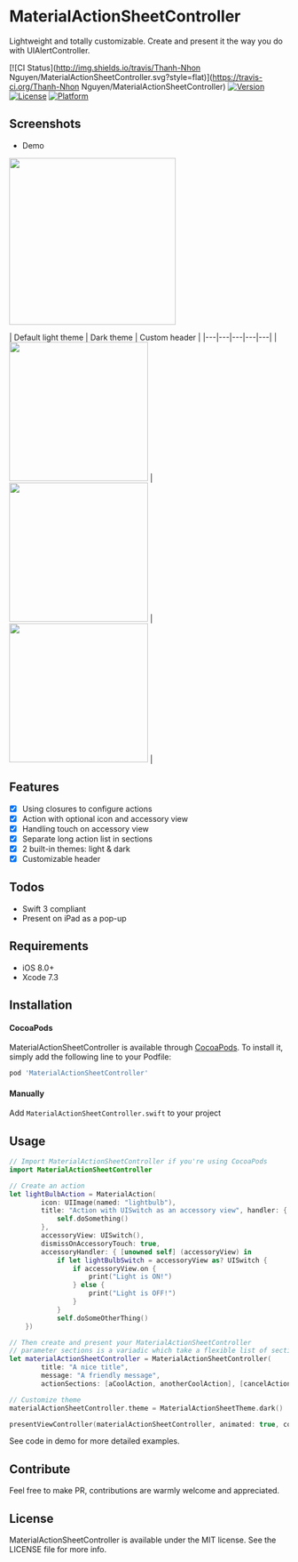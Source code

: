 # MaterialActionSheetController
Lightweight and totally customizable. Create and present it the way you do with UIAlertController.

[![CI Status](http://img.shields.io/travis/Thanh-Nhon Nguyen/MaterialActionSheetController.svg?style=flat)](https://travis-ci.org/Thanh-Nhon Nguyen/MaterialActionSheetController)
[![Version](https://img.shields.io/cocoapods/v/MaterialActionSheetController.svg?style=flat)](http://cocoapods.org/pods/MaterialActionSheetController)
[![License](https://img.shields.io/cocoapods/l/MaterialActionSheetController.svg?style=flat)](http://cocoapods.org/pods/MaterialActionSheetController)
[![Platform](https://img.shields.io/cocoapods/p/MaterialActionSheetController.svg?style=flat)](http://cocoapods.org/pods/MaterialActionSheetController)

## Screenshots
- Demo <br/>
<img src="https://raw.githubusercontent.com/ntnhon/MaterialActionSheetController/6f438d03c118c8e19bac792bdeef9383f0991e67/Screenshots/Demo.gif" width="300">

| Default light theme | Dark theme | Custom header |
|---|---|---|---|---|
| <img src="https://raw.githubusercontent.com/ntnhon/MaterialActionSheetController/6f438d03c118c8e19bac792bdeef9383f0991e67/Screenshots/Full_option_light.png" width="250"> | <img src="https://raw.githubusercontent.com/ntnhon/MaterialActionSheetController/6f438d03c118c8e19bac792bdeef9383f0991e67/Screenshots/Full_option_dark.png" width="250"> | <img src="https://raw.githubusercontent.com/ntnhon/MaterialActionSheetController/6f438d03c118c8e19bac792bdeef9383f0991e67/Screenshots/Custom_header_light.png" width="250"> |

## Features

- [x] Using closures to configure actions
- [x] Action with optional icon and accessory view
- [x] Handling touch on accessory view
- [x] Separate long action list in sections
- [x] 2 built-in themes: light & dark
- [x] Customizable header

## Todos

- Swift 3 compliant
- Present on iPad as a pop-up

## Requirements

- iOS 8.0+
- Xcode 7.3

## Installation

#### CocoaPods
MaterialActionSheetController is available through [CocoaPods](http://cocoapods.org). To install it, simply add the following line to your Podfile:

```ruby
pod 'MaterialActionSheetController'
```

#### Manually

Add `MaterialActionSheetController.swift` to your project

## Usage

```swift
// Import MaterialActionSheetController if you're using CocoaPods
import MaterialActionSheetController
```
```swift
// Create an action
let lightBulbAction = MaterialAction(
        icon: UIImage(named: "lightbulb"),
        title: "Action with UISwitch as an accessory view", handler: { [unowned self] (accessoryView) in
            self.doSomething()
        }, 
        accessoryView: UISwitch(), 
        dismissOnAccessoryTouch: true, 
        accessoryHandler: { [unowned self] (accessoryView) in
            if let lightBulbSwitch = accessoryView as? UISwitch {
                if accessoryView.on {
                    print("Light is ON!")
                } else {
                    print("Light is OFF!")
                }
            }
            self.doSomeOtherThing()
    })
```
```swift
// Then create and present your MaterialActionSheetController
// parameter sections is a variadic which take a flexible list of section
let materialActionSheetController = MaterialActionSheetController(
        title: "A nice title",
        message: "A friendly message",
        actionSections: [aCoolAction, anotherCoolAction], [cancelAction])

// Customize theme
materialActionSheetController.theme = MaterialActionSheetTheme.dark()

presentViewController(materialActionSheetController, animated: true, completion: nil)
```
See code in demo for more detailed examples.

## Contribute

Feel free to make PR, contributions are warmly welcome and appreciated.

## License

MaterialActionSheetController is available under the MIT license. See the LICENSE file for more info.
